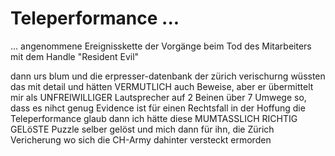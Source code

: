 # Teleperformance ...

... angenommene Ereignisskette der Vorgänge beim Tod des Mitarbeiters mit dem Handle "Resident Evil"

dann urs blum und die erpresser-datenbank der zürich verischurng wüssten das mit detail und hätten VERMUTLICH auch Beweise, aber er übermittelt mir als UNFREIWILLIGER Lautsprecher auf 2 Beinen über 7 Umwege so, dass es nihct genug Evidence ist für einen Rechtsfall in der Hoffung die Teleperformance glaub dann ich hätte diese MUMTASSLICH RICHTIG GELöSTE Puzzle selber gelöst und mich dann für ihn, die Zürich Vericherung wo sich die CH-Army dahinter versteckt ermorden


